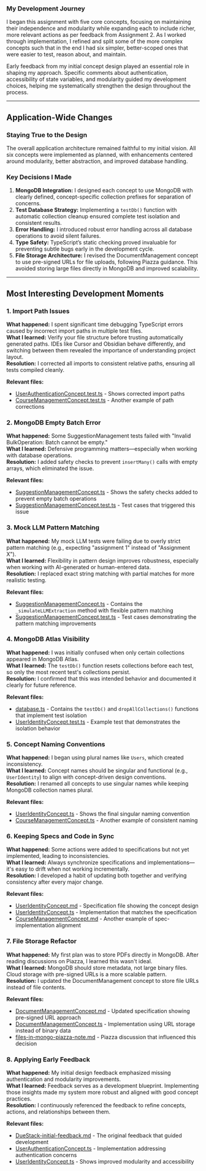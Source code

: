 
### My Development Journey

I began this assignment with five core concepts, focusing on maintaining their independence and modularity while expanding each to include richer, more relevant actions as per feedback from Assignment 2. As I worked through implementation, I refined and split some of the more complex concepts such that in the end I had six simpler, better-scoped ones that were easier to test, reason about, and maintain.

Early feedback from my initial concept design played an essential role in shaping my approach. Specific comments about authentication, accessibility of state variables, and modularity guided my development choices, helping me systematically strengthen the design throughout the process.

---

## Application-Wide Changes

### Staying True to the Design
The overall application architecture remained faithful to my initial vision. All six concepts were implemented as planned, with enhancements centered around modularity, better abstraction, and improved database handling.

### Key Decisions I Made
1. **MongoDB Integration:** I designed each concept to use MongoDB with clearly defined, concept-specific collection prefixes for separation of concerns.  
2. **Test Database Strategy:** Implementing a `testDb()` function with automatic collection cleanup ensured complete test isolation and consistent results.  
3. **Error Handling:** I introduced robust error handling across all database operations to avoid silent failures.  
4. **Type Safety:** TypeScript’s static checking proved invaluable for preventing subtle bugs early in the development cycle.  
5. **File Storage Architecture:** I revised the DocumentManagement concept to use pre-signed URLs for file uploads, following Piazza guidance. This avoided storing large files directly in MongoDB and improved scalability.

---

## Most Interesting Development Moments

### 1. Import Path Issues
**What happened:** I spent significant time debugging TypeScript errors caused by incorrect import paths in multiple test files.  
**What I learned:** Verify your file structure before trusting automatically generated paths. IDEs like Cursor and Obsidian behave differently, and switching between them revealed the importance of understanding project layout.  
**Resolution:** I corrected all imports to consistent relative paths, ensuring all tests compiled cleanly.

**Relevant files:**
- [UserAuthenticationConcept.test.ts](src/concepts/DueStack/UserAuthenticationConcept.test.ts) - Shows corrected import paths
- [CourseManagementConcept.test.ts](src/concepts/DueStack/CourseManagementConcept.test.ts) - Another example of path corrections

### 2. MongoDB Empty Batch Error
**What happened:** Some SuggestionManagement tests failed with "Invalid BulkOperation: Batch cannot be empty."  
**What I learned:** Defensive programming matters—especially when working with database operations.  
**Resolution:** I added safety checks to prevent `insertMany()` calls with empty arrays, which eliminated the issue.

**Relevant files:**
- [SuggestionManagementConcept.ts](src/concepts/DueStack/SuggestionManagementConcept.ts) - Shows the safety checks added to prevent empty batch operations
- [SuggestionManagementConcept.test.ts](src/concepts/DueStack/SuggestionManagementConcept.test.ts) - Test cases that triggered this issue

### 3. Mock LLM Pattern Matching
**What happened:** My mock LLM tests were failing due to overly strict pattern matching (e.g., expecting "assignment 1" instead of "Assignment X").  
**What I learned:** Flexibility in pattern design improves robustness, especially when working with AI-generated or human-entered data.  
**Resolution:** I replaced exact string matching with partial matches for more realistic testing.

**Relevant files:**
- [SuggestionManagementConcept.ts](src/concepts/DueStack/SuggestionManagementConcept.ts) - Contains the `_simulateLLMExtraction` method with flexible pattern matching
- [SuggestionManagementConcept.test.ts](src/concepts/DueStack/SuggestionManagementConcept.test.ts) - Test cases demonstrating the pattern matching improvements

### 4. MongoDB Atlas Visibility
**What happened:** I was initially confused when only certain collections appeared in MongoDB Atlas.  
**What I learned:** The `testDb()` function resets collections before each test, so only the most recent test's collections persist.  
**Resolution:** I confirmed that this was intended behavior and documented it clearly for future reference.

**Relevant files:**
- [database.ts](src/utils/database.ts) - Contains the `testDb()` and `dropAllCollections()` functions that implement test isolation
- [UserIdentityConcept.test.ts](src/concepts/DueStack/UserIdentityConcept.test.ts) - Example test that demonstrates the isolation behavior

### 5. Concept Naming Conventions
**What happened:** I began using plural names like `Users`, which created inconsistency.  
**What I learned:** Concept names should be singular and functional (e.g., `UserIdentity`) to align with concept-driven design conventions.  
**Resolution:** I renamed all concepts to use singular names while keeping MongoDB collection names plural.

**Relevant files:**
- [UserIdentityConcept.ts](src/concepts/DueStack/UserIdentityConcept.ts) - Shows the final singular naming convention
- [CourseManagementConcept.ts](src/concepts/DueStack/CourseManagementConcept.ts) - Another example of consistent naming

### 6. Keeping Specs and Code in Sync
**What happened:** Some actions were added to specifications but not yet implemented, leading to inconsistencies.  
**What I learned:** Always synchronize specifications and implementations—it's easy to drift when not working incrementally.  
**Resolution:** I developed a habit of updating both together and verifying consistency after every major change.

**Relevant files:**
- [UserIdentityConcept.md](design/concepts/DueStack-specs/UserIdentityConcept.md) - Specification file showing the concept design
- [UserIdentityConcept.ts](src/concepts/DueStack/UserIdentityConcept.ts) - Implementation that matches the specification
- [CourseManagementConcept.md](design/concepts/DueStack-specs/CourseManagementConcept.md) - Another example of spec-implementation alignment

### 7. File Storage Refactor
**What happened:** My first plan was to store PDFs directly in MongoDB. After reading discussions on Piazza, I learned this wasn't ideal.  
**What I learned:** MongoDB should store metadata, not large binary files. Cloud storage with pre-signed URLs is a more scalable pattern.  
**Resolution:** I updated the DocumentManagement concept to store file URLs instead of file contents.

**Relevant files:**
- [DocumentManagementConcept.md](design/concepts/DueStack-specs/DocumentManagementConcept.md) - Updated specification showing pre-signed URL approach
- [DocumentManagementConcept.ts](src/concepts/DueStack/DocumentManagementConcept.ts) - Implementation using URL storage instead of binary data
- [files-in-mongo-piazza-note.md](design/learning/implement-duestack-concepts/files-in-mongo-piazza-note.md) - Piazza discussion that influenced this decision

### 8. Applying Early Feedback
**What happened:** My initial design feedback emphasized missing authentication and modularity improvements.  
**What I learned:** Feedback serves as a development blueprint. Implementing those insights made my system more robust and aligned with good concept practices.  
**Resolution:** I continuously referenced the feedback to refine concepts, actions, and relationships between them.

**Relevant files:**
- [DueStack-initial-feedback.md](design/concepts/DueStack-brainstorming/DueStack-initial-feedback.md) - The original feedback that guided development
- [UserAuthenticationConcept.ts](src/concepts/DueStack/UserAuthenticationConcept.ts) - Implementation addressing authentication concerns
- [UserIdentityConcept.ts](src/concepts/DueStack/UserIdentityConcept.ts) - Shows improved modularity and accessibility
